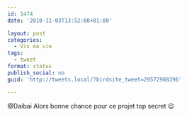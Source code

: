 ```yaml
---
id: 1474
date: '2010-11-03T13:52:08+01:00'

layout: post
categories:
  - Vis ma vie
tags:
  - tweet
format: status
publish_social: no
guid: 'http://tweets.local/?birdsite_tweet=29572988396'

---
```


@Daibai Alors bonne chance pour ce projet top secret 😉